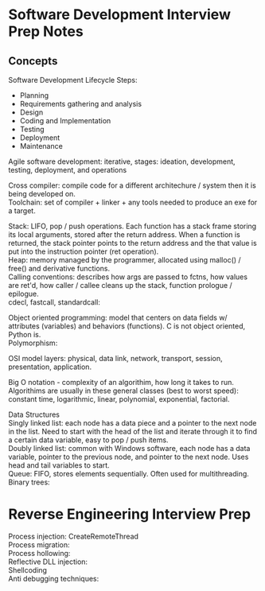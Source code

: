 # Software Development Interview Prep Notes     
## Concepts          
Software Development Lifecycle Steps:   
- Planning   
- Requirements gathering and analysis   
- Design 
- Coding and Implementation   
- Testing   
- Deployment   
- Maintenance    

Agile software development: iterative, stages: ideation, development, testing, deployment, and operations     

Cross compiler: compile code for a different architechure / system then it is being developed on.    
Toolchain: set of compiler + linker + any tools needed to produce an exe for a target.    

Stack: LIFO, pop / push operations. Each function has a stack frame storing its local arguments, stored after the return address. When a function is returned, the stack pointer points to the return address and the that value is put into the instruction pointer (ret operation).         
Heap: memory managed by the programmer, allocated using malloc() / free() and derivative functions.         
Calling conventions: describes how args are passed to fctns, how values are ret'd, how caller / callee cleans up the stack, function prologue / epilogue.      
cdecl, fastcall, standardcall: 

Object oriented programming: model that centers on data fields w/ attributes (variables) and behaviors (functions). C is not object oriented, Python is.        
Polymorphism: 

OSI model layers: physical, data link, network, transport, session, presentation, application.    

Big O notation - complexity of an algorithim, how long it takes to run. Algorithims are usually in these general classes (best to worst speed): constant time, logarithmic, linear, polynomial, exponential, factorial.            

Data Structures     
Singly linked list: each node has a data piece and a pointer to the next node in the list. Need to start with the head of the list and iterate through it to find a certain data variable, easy to pop / push items.    
Doubly linked list: common with Windows software, each node has a data variable, pointer to the previous node, and pointer to the next node. Uses head and tail variables to start.           
Queue: FIFO, stores elements sequentially. Often used for multithreading.       
Binary trees:       

# Reverse Engineering Interview Prep          
Process injection: CreateRemoteThread        
Process migration:      
Process hollowing:    
Reflective DLL injection:       
Shellcoding     
Anti debugging techniques:   